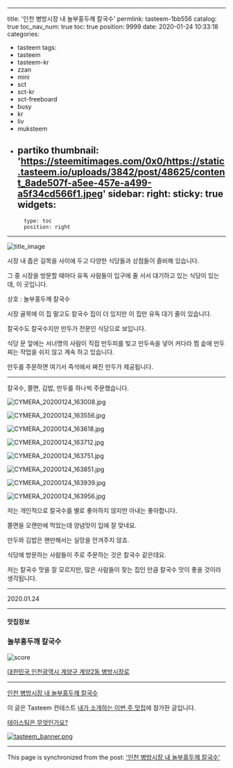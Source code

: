 
---
title: '인천 병방시장 내 놀부홍두깨 칼국수'
permlink: tasteem-1bb556
catalog: true
toc_nav_num: true
toc: true
position: 9999
date: 2020-01-24 10:33:18
categories:
- tasteem
tags:
- tasteem
- tasteem-kr
- zzan
- mini
- sct
- sct-kr
- sct-freeboard
- busy
- kr
- liv
- muksteem
- partiko
thumbnail: 'https://steemitimages.com/0x0/https://static.tasteem.io/uploads/3842/post/48625/content_8ade507f-a5ee-457e-a499-a5f34cd566f1.jpeg'
sidebar:
    right:
        sticky: true
widgets:
    -
        type: toc
        position: right
---


![title_image](https://steemitimages.com/0x0/https://static.tasteem.io/uploads/3842/post/48625/content_8ade507f-a5ee-457e-a499-a5f34cd566f1.jpeg)

시장 내 좁은 길목을 사이에 두고 다양한 식당들과 상점들이 즐비해 있습니다.

그 중 시장을 방문할 때마다 유독 사람들이  입구에 줄 서서 대기하고 있는 식당이 있는데, 이 곳입니다.

상호 : 놀부홍두깨 칼국수

시장 골목에 이 집 말고도 칼국수 집이 더 있지만 이 집만 유독 대기 줄이 있습니다.

칼국수도 칼국수지만 만두가 전문인 식당으로 보입니다.

식당 문 앞에는 서너명의 사람이 직접 만두피를 빚고 만두속을 넣어 커다라 찜 솥에 만두 찌는 작업을 쉬지 않고 계속 하고 있습니다.

만두를 주문하면 여기서 즉석에서 쪄진 만두가 제공됩니다.

---

칼국수, 쫄면, 김밥, 만두를 하나씩 주문했습니다.

![CYMERA_20200124_163008.jpg](https://steemitimages.com/0x0/https://static.tasteem.io/uploads/image/image/246033/bafdc501-51d7-4dfa-96d1-95809945871f.jpeg)

![CYMERA_20200124_163556.jpg](https://steemitimages.com/0x0/https://static.tasteem.io/uploads/image/image/246034/bafdc501-51d7-4dfa-96d1-95809945871f.jpeg)

![CYMERA_20200124_163618.jpg](https://steemitimages.com/0x0/https://static.tasteem.io/uploads/image/image/246035/bafdc501-51d7-4dfa-96d1-95809945871f.jpeg)

![CYMERA_20200124_163712.jpg](https://steemitimages.com/0x0/https://static.tasteem.io/uploads/image/image/246036/bafdc501-51d7-4dfa-96d1-95809945871f.jpeg)

![CYMERA_20200124_163751.jpg](https://steemitimages.com/0x0/https://static.tasteem.io/uploads/image/image/246037/bafdc501-51d7-4dfa-96d1-95809945871f.jpeg)

![CYMERA_20200124_163851.jpg](https://steemitimages.com/0x0/https://static.tasteem.io/uploads/image/image/246038/bafdc501-51d7-4dfa-96d1-95809945871f.jpeg)

![CYMERA_20200124_163939.jpg](https://steemitimages.com/0x0/https://static.tasteem.io/uploads/image/image/246039/bafdc501-51d7-4dfa-96d1-95809945871f.jpeg)

![CYMERA_20200124_163956.jpg](https://steemitimages.com/0x0/https://static.tasteem.io/uploads/image/image/246040/bafdc501-51d7-4dfa-96d1-95809945871f.jpeg)

저는 개인적으로 칼국수를 별로 좋아하지 않지만 아내는 좋아합니다.

쫄면을 오랜만에 먹었는데 양념맛이 입에 잘 맞네요.

만두와 김밥은 왠만해서는 실망을 안겨주지 않죠.

식당에 방문하는 사람들이 주로 주문하는 것은 칼국수 같은데요.

저는 칼국수 맛을 잘 모르지만, 많은 사람들이 찾는 집인 만큼 칼국수 맛이 좋을 것이라 생각됩니다.

---

2020.01.24

---

#### 맛집정보

### 놀부홍두깨 칼국수

![score](https://steemitimages.com/0x0/https://static.tasteem.io/images/steem/2Crowns.png)

[대한민국 인천광역시 계양구 계양2동 병방시장로](https://kr.tasteem.io/post/48625#map)

---

[인천 병방시장 내 놀부홍두깨 칼국수](https://kr.tasteem.io/post/48625)

이 글은 Tasteem 컨테스트
[내가 소개하는  이번 주 맛집](https://kr.tasteem.io/event/755)에 참가한 글입니다.

[테이스팀은 무엇인가요?](https://kr.tasteem.io/about)

[![tasteem_banner.png](https://steemitimages.com/0x0/https://static.tasteem.io/images/tasteem_banner_v3.png)](https://kr.tasteem.io)

- - -

This page is synchronized from the post: ['인천 병방시장 내 놀부홍두깨 칼국수'](https://steemit.com/@lucky2015/tasteem-1bb556)
